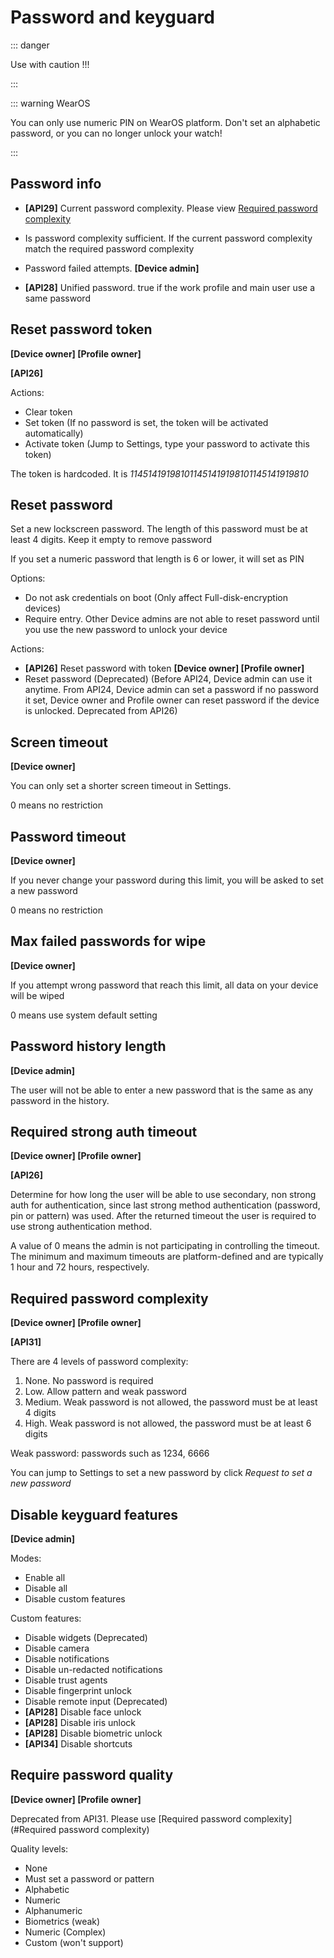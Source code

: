 # Password and keyguard

::: danger

Use with caution !!!

:::

::: warning WearOS

You can only use numeric PIN on WearOS platform. Don't set an alphabetic password, or you can no longer unlock your watch!

:::

<h2 id="PasswordInfo">Password info</h2>

- **[API29]** Current password complexity. Please view [Required password complexity](#RequiredPasswordComplexity)

- Is password complexity sufficient. If the current password complexity match the required password complexity

- Password failed attempts. **[Device admin]**

- **[API28]** Unified password. true if the work profile and main user use a same password

## Reset password token

**[Device owner] [Profile owner]**

**[API26]**

Actions:

- Clear token
- Set token (If no password is set, the token will be activated automatically)
- Activate token (Jump to Settings, type your password to activate this token)

The token is hardcoded. It is *114514191981011451419198101145141919810*

## Reset password

Set a new lockscreen password. The length of this password must be at least 4 digits. Keep it empty to remove password

If you set a numeric password that length is 6 or lower, it will set as PIN

Options: 

- Do not ask credentials on boot (Only affect Full-disk-encryption devices)
- Require entry. Other Device admins are not able to reset password until you use the new password to unlock your device

Actions: 

- **[API26]** Reset password with token **[Device owner] [Profile owner]**
- Reset password (Deprecated) (Before API24, Device admin can use it anytime. From API24, Device admin can set a password if no password it set, Device owner and Profile owner can reset password if the device is unlocked. Deprecated from API26)

## Screen timeout

**[Device owner]**

You can only set a shorter screen timeout in Settings. 

0 means no restriction

## Password timeout

**[Device owner]**

If you never change your password during this limit, you will be asked to set a new password

0 means no restriction

## Max failed passwords for wipe

**[Device owner]**

If you attempt wrong password that reach this limit, all data on your device will be wiped

0 means use system default setting

## Password history length

**[Device admin]**

The user will not be able to enter a new password that is the same as any password in the history.

## Required strong auth timeout

**[Device owner] [Profile owner]**

**[API26]**

Determine for how long the user will be able to use secondary, non strong auth for authentication, since last strong method authentication (password, pin or pattern) was used. After the returned timeout the user is required to use strong authentication method.

A value of 0 means the admin is not participating in controlling the timeout. The minimum and maximum timeouts are platform-defined and are typically 1 hour and 72 hours, respectively.

<h2 id="RequiredPasswordComplexity">Required password complexity</h2>

**[Device owner] [Profile owner]**

**[API31]**

There are 4 levels of password complexity: 

1. None. No password is required
2. Low. Allow pattern and weak password
3. Medium. Weak password is not allowed, the password must be at least 4 digits
4. High. Weak password is not allowed, the password must be at least 6 digits

Weak password: passwords such as 1234, 6666

You can jump to Settings to set a new password by click _Request to set a new password_

## Disable keyguard features

**[Device admin]**

Modes: 

- Enable all
- Disable all
- Disable custom features

Custom features:

- Disable widgets (Deprecated)
- Disable camera
- Disable notifications
- Disable un-redacted notifications
- Disable trust agents
- Disable fingerprint unlock
- Disable remote input (Deprecated)
- **[API28]** Disable face unlock
- **[API28]** Disable iris unlock
- **[API28]** Disable biometric unlock
- **[API34]** Disable shortcuts

## Require password quality

**[Device owner] [Profile owner]**

Deprecated from API31. Please use [Required password complexity](#Required password complexity)

Quality levels:

- None
- Must set a password or pattern
- Alphabetic
- Numeric
- Alphanumeric
- Biometrics (weak)
- Numeric (Complex)
- Custom (won't support)
